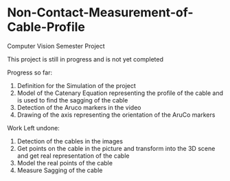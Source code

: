 # Non-Contact-Measurement-of-Cable-Profile
Computer Vision Semester Project

This project is still in progress and is not yet completed

Progress so far:
<ol>
<li>Definition for the Simulation of the project</li>
<li>Model of the Catenary Equation representing the profile of the cable and is used to find the sagging of the cable</li>
<li>Detection of the Aruco markers in the video</li>
<li>Drawing of the axis representing the orientation of the AruCo markers</li>
</ol>

Work Left undone:
<ol>
<li>Detection of the cables in the images</li>
<li>Get points on the cable in the picture and transform into the 3D scene and get real representation of the cable</li> 
<li>Model the real points of the cable
<li>Measure Sagging of the cable </li>
</ol>
